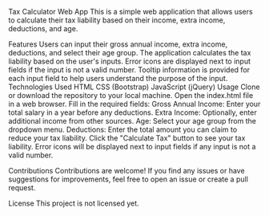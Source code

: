 Tax Calculator Web App
This is a simple web application that allows users to calculate their tax liability based on their income, extra income, deductions, and age.

Features
Users can input their gross annual income, extra income, deductions, and select their age group.
The application calculates the tax liability based on the user's inputs.
Error icons are displayed next to input fields if the input is not a valid number.
Tooltip information is provided for each input field to help users understand the purpose of the input.
Technologies Used
HTML
CSS (Bootstrap)
JavaScript (jQuery)
Usage
Clone or download the repository to your local machine.
Open the index.html file in a web browser.
Fill in the required fields:
Gross Annual Income: Enter your total salary in a year before any deductions.
Extra Income: Optionally, enter additional income from other sources.
Age: Select your age group from the dropdown menu.
Deductions: Enter the total amount you can claim to reduce your tax liability.
Click the "Calculate Tax" button to see your tax liability.
Error icons will be displayed next to input fields if any input is not a valid number.

Contributions
Contributions are welcome! If you find any issues or have suggestions for improvements, feel free to open an issue or create a pull request.

License
This project is not licensed yet.
